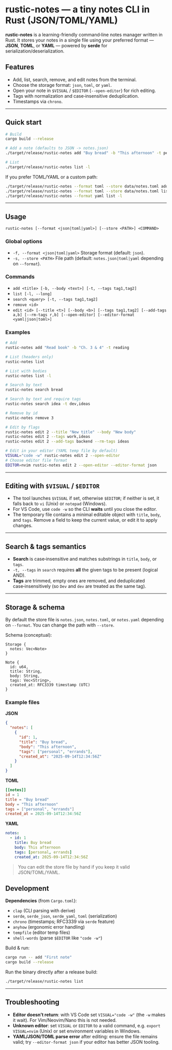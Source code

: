 # rustic-notes — a tiny notes CLI in Rust (JSON/TOML/YAML)

**rustic-notes** is a learning-friendly command‑line notes manager written in Rust. It stores your notes in a single file using your preferred format — **JSON**, **TOML**, or **YAML** — powered by **serde** for serialization/deserialization.


## Features
- Add, list, search, remove, and edit notes from the terminal.
- Choose the storage format: `json`, `toml`, or `yaml`.
- Open your note in `$VISUAL` / `$EDITOR` (`--open-editor`) for rich editing.
- Tags with normalization and case‑insensitive deduplication.
- Timestamps via `chrono`.

---

## Quick start
```bash
# Build
cargo build --release

# Add a note (defaults to JSON -> notes.json)
./target/release/rustic-notes add "Buy bread" -b "This afternoon" -t personal,errands

# List
./target/release/rustic-notes list -l
```

If you prefer TOML/YAML or a custom path:
```bash
./target/release/rustic-notes --format toml --store data/notes.toml add "App idea" -b "Hack a prototype" -t ideas,dev
./target/release/rustic-notes --format toml --store data/notes.toml list
./target/release/rustic-notes --format yaml list -l
```

---

## Usage
```
rustic-notes [--format <json|toml|yaml>] [--store <PATH>] <COMMAND>
```

### Global options
- `-f, --format <json|toml|yaml>`  Storage format (default: `json`).
- `-s, --store <PATH>`             File path (default: `notes.json|toml|yaml` depending on `--format`).

### Commands
- `add <title> [-b, --body <text>] [-t, --tags tag1,tag2]`
- `list [-l, --long]`
- `search <query> [-t, --tags tag1,tag2]`
- `remove <id>`
- `edit <id> [--title <t>] [--body <b>] [--tags tag1,tag2] [--add-tags a,b] [--rm-tags r,b] [--open-editor] [--editor-format <yaml|json|toml>]`

### Examples
```bash
# Add
rustic-notes add "Read book" -b "Ch. 3 & 4" -t reading

# List (headers only)
rustic-notes list

# List with bodies
rustic-notes list -l

# Search by text
rustic-notes search bread

# Search by text and require tags
rustic-notes search idea -t dev,ideas

# Remove by id
rustic-notes remove 3

# Edit by flags
rustic-notes edit 2 --title "New title" --body "New body"
rustic-notes edit 2 --tags work,ideas
rustic-notes edit 2 --add-tags backend --rm-tags ideas

# Edit in your editor (YAML temp file by default)
VISUAL="code -w" rustic-notes edit 2 --open-editor
# Choose editor file format
EDITOR=nvim rustic-notes edit 2 --open-editor --editor-format json
```

---

## Editing with `$VISUAL` / `$EDITOR`
- The tool launches `$VISUAL` if set, otherwise `$EDITOR`; if neither is set, it falls back to `vi` (Unix) or `notepad` (Windows).
- For VS Code, use `code -w` so the CLI **waits** until you close the editor.
- The temporary file contains a minimal editable object with `title`, `body`, and `tags`. Remove a field to keep the current value, or edit it to apply changes.

---

## Search & tags semantics
- **Search** is case‑insensitive and matches substrings in `title`, `body`, or `tags`.
- `-t, --tags` in `search` requires **all** the given tags to be present (logical AND).
- **Tags** are trimmed, empty ones are removed, and deduplicated case‑insensitively (so `Dev` and `dev` are treated as the same tag).

---

## Storage & schema
By default the store file is `notes.json`, `notes.toml`, or `notes.yaml` depending on `--format`. You can change the path with `--store`.

Schema (conceptual):
```text
Storage {
  notes: Vec<Note>
}

Note {
  id: u64,
  title: String,
  body: String,
  tags: Vec<String>,
  created_at: RFC3339 timestamp (UTC)
}
```

### Example files
**JSON**
```json
{
  "notes": [
    {
      "id": 1,
      "title": "Buy bread",
      "body": "This afternoon",
      "tags": ["personal", "errands"],
      "created_at": "2025-09-14T12:34:56Z"
    }
  ]
}
```

**TOML**
```toml
[[notes]]
id = 1
title = "Buy bread"
body = "This afternoon"
tags = ["personal", "errands"]
created_at = 2025-09-14T12:34:56Z
```

**YAML**
```yaml
notes:
  - id: 1
    title: Buy bread
    body: This afternoon
    tags: [personal, errands]
    created_at: 2025-09-14T12:34:56Z
```

> You can edit the store file by hand if you keep it valid JSON/TOML/YAML.

## Development
**Dependencies** (from `Cargo.toml`):
- `clap` (CLI parsing with derive)
- `serde`, `serde_json`, `serde_yaml`, `toml` (serialization)
- `chrono` (timestamps; RFC3339 via `serde` feature)
- `anyhow` (ergonomic error handling)
- `tempfile` (editor temp files)
- `shell-words` (parse `$EDITOR` like `"code -w"`)

Build & run:
```bash
cargo run -- add "First note"
cargo build --release
```

Run the binary directly after a release build:
```bash
./target/release/rustic-notes list
```

---

## Troubleshooting
- **Editor doesn’t return**: with VS Code set `VISUAL="code -w"` (the `-w` makes it wait). For Vim/Neovim/Nano this is not needed.
- **Unknown editor**: set `VISUAL` or `EDITOR` to a valid command, e.g. `export VISUAL=nvim` (Unix) or set environment variables in Windows.
- **YAML/JSON/TOML parse error** after editing: ensure the file remains valid; try `--editor-format json` if your editor has better JSON tooling.